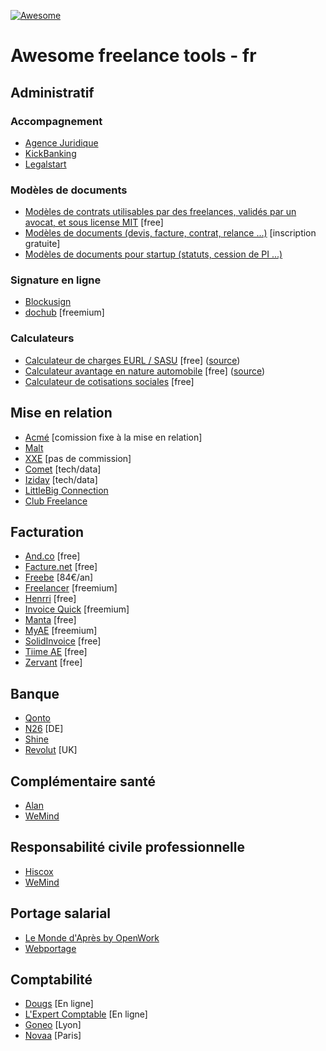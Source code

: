 [![Awesome](https://awesome.re/badge.svg)](https://awesome.re)

# Awesome freelance tools - fr

## Administratif

### Accompagnement
+ [Agence Juridique](https://agence-juridique.com)
+ [KickBanking](https://www.kickbanking.com/)
+ [Legalstart](https://www.legalstart.fr/)

### Modèles de documents
+ [Modèles de contrats utilisables par des freelances, validés par un avocat, et sous license MIT](https://github.com/purban/contrats-francais) [free]
+ [Modèles de documents (devis, facture, contrat, relance ...)](https://www.soto.works/resourcescenter) [inscription gratuite]
+ [Modèles de documents pour startup (statuts, cession de PI ...)](https://www.jurismatic.com/)

### Signature en ligne
+ [Blockusign](https://blockusign.co/)
+ [dochub](https://dochub.com/) [freemium]

### Calculateurs
+ [Calculateur de charges EURL / SASU](http://antoineviau.com/eurl-sasu/) [free] ([source](https://github.com/AntoineViau/eurl-sasu))
+ [Calculateur avantage en nature automobile](https://adriantombu.github.io/avantage-nature-auto/) [free] ([source](https://github.com/adriantombu/avantage-nature-auto))
+ [Calculateur de cotisations sociales](https://simulation.kickbanking.com/) [free]

## Mise en relation

+ [Acmé](https://www.joinacme.co/) [comission fixe à la mise en relation]
+ [Malt](https://www.malt.fr/)
+ [XXE](https://www.xxe.fr/) [pas de commission]
+ [Comet](https://www.hellocomet.co/) [tech/data]
+ [Iziday](https://www.iziday.com/) [tech/data]
+ [LittleBig Connection](https://www.littlebigconnection.com/fr/)
+ [Club Freelance](https://www.club-freelance.com/fr/)

## Facturation

+ [And.co](https://www.and.co/) [free]
+ [Facture.net](https://facture.net) [free]
+ [Freebe](https://www.freebe.me/) [84€/an]
+ [Freelancer](https://freelancer-app.fr/) [freemium]
+ [Henrri](https://henrri.net) [free]
+ [Invoice Quick](https://invoicequick.com/) [freemium]
+ [Manta](https://manta.life/) [free]
+ [MyAE](https://www.myae.fr/) [freemium]
+ [SolidInvoice](https://solidinvoice.co/) [free]
+ [Tiime AE](https://www.tiime-ae.fr/) [free]
+ [Zervant](https://www.zervant.com/) [free]

## Banque

+ [Qonto](https://qonto.eu/)
+ [N26](https://next.n26.com/fr-fr/) [DE]
+ [Shine](https://shine.fr/)
+ [Revolut](https://www.revolut.com/fr/) [UK]

## Complémentaire santé

+ [Alan](https://alan.eu/)
+ [WeMind](https://www.wemind.io/)

## Responsabilité civile professionnelle

+ [Hiscox](https://www.hiscox.fr/)
+ [WeMind](https://www.wemind.io/)

## Portage salarial

+ [Le Monde d'Après by OpenWork](https://www.lemonde-apres.com/)
+ [Webportage](https://www.webportage.com/)

## Comptabilité

+ [Dougs](https://www.dougs.fr/) [En ligne]
+ [L'Expert Comptable](https://www.l-expert-comptable.com/) [En ligne]
+ [Goneo](https://www.goneo-expertise.com/) [Lyon]
+ [Novaa](http://www.novaa-expertise.com/) [Paris]
